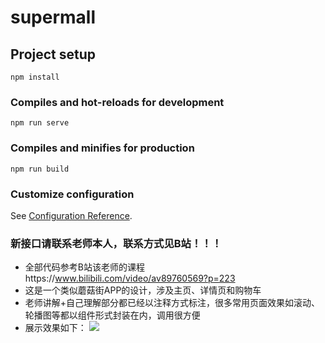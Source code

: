 # supermall

## Project setup
```
npm install
```

### Compiles and hot-reloads for development
```
npm run serve
```

### Compiles and minifies for production
```
npm run build
```

### Customize configuration
See [Configuration Reference](https://cli.vuejs.org/config/).

### 新接口请联系老师本人，联系方式见B站！！！

* 全部代码参考B站该老师的课程https://www.bilibili.com/video/av89760569?p=223 
* 这是一个类似蘑菇街APP的设计，涉及主页、详情页和购物车
* 老师讲解+自己理解部分都已经以注释方式标注，很多常用页面效果如滚动、轮播图等都以组件形式封装在内，调用很方便
* 展示效果如下：
![](https://github.com/woshigde/supermall/raw/master/src/assets/img/view.JPG)

